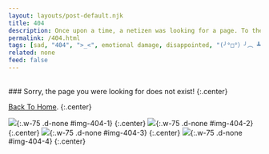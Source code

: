 ```yaml
---
layout: layouts/post-default.njk
title: 404
description: Once upon a time, a netizen was looking for a page. To their dismay, they got this disappointing article.
permalink: /404.html
tags: [sad, "404", ">_<", emotional damage, disappointed, "(╯°□°）╯︵ ┻━┻"]
related: none
feed: false
---
```

<br/>
### Sorry, the page you were looking for does not exist!
{:.center}

[Back To Home]({{site.url}}{{site.baseurl}}).
{:.center}

![](/img/posts/memes/404-1.jpg){:.w-75 .d-none #img-404-1}
{:.center}
![](/img/posts/memes/404-2.jpg){:.w-75 .d-none #img-404-2}
{:.center}
![](/img/posts/memes/404-3.jpg){:.w-75 .d-none #img-404-3}
{:.center}
![](/img/posts/memes/404-4.jpg){:.w-75 .d-none #img-404-4}
{:.center}

